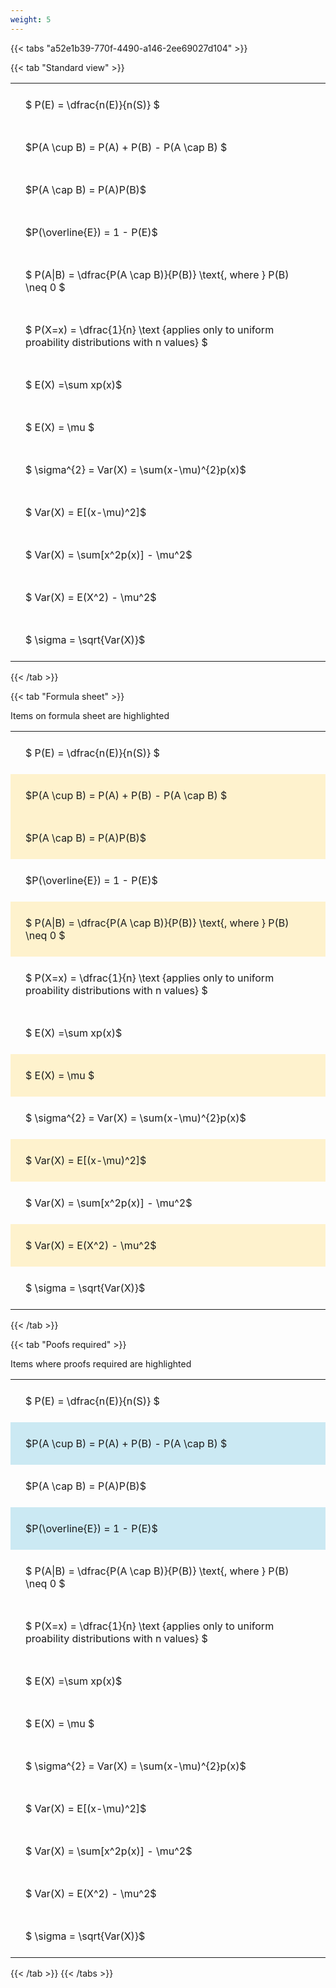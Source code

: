```yaml
---
weight: 5
---
```


{{< tabs "a52e1b39-770f-4490-a146-2ee69027d104" >}}

{{< tab "Standard view" >}}

<style type="text/css">
#T_66fad th.col_heading {
  text-align: left;
  font-size: 1em;
}
#T_66fad td {
  text-align: left;
  font-size: 1em;
  padding: 1.5em;
}
</style>
<table id="T_66fad">
  <thead>
  </thead>
  <tbody>
    <tr>
      <td id="T_66fad_row0_col0" class="data row0 col0" >$ P(E) = \dfrac{n(E)}{n(S)} $</td>
    </tr>
    <tr>
      <td id="T_66fad_row1_col0" class="data row1 col0" >$P(A \cup B) = P(A) + P(B) - P(A \cap B) $</td>
    </tr>
    <tr>
      <td id="T_66fad_row2_col0" class="data row2 col0" >$P(A \cap B)  = P(A)P(B)$</td>
    </tr>
    <tr>
      <td id="T_66fad_row3_col0" class="data row3 col0" >$P(\overline{E}) = 1 - P(E)$</td>
    </tr>
    <tr>
      <td id="T_66fad_row4_col0" class="data row4 col0" >$ P(A|B) = \dfrac{P(A \cap B)}{P(B)} \text{, where } P(B) \neq 0 $</td>
    </tr>
    <tr>
      <td id="T_66fad_row5_col0" class="data row5 col0" >$ P(X=x) =  \dfrac{1}{n} 
\text {applies only to uniform proability distributions with n values} $</td>
    </tr>
    <tr>
      <td id="T_66fad_row6_col0" class="data row6 col0" >$ E(X) =\sum xp(x)$</td>
    </tr>
    <tr>
      <td id="T_66fad_row7_col0" class="data row7 col0" >$ E(X) = \mu $</td>
    </tr>
    <tr>
      <td id="T_66fad_row8_col0" class="data row8 col0" >$ \sigma^{2} = Var(X) = \sum(x-\mu)^{2}p(x)$</td>
    </tr>
    <tr>
      <td id="T_66fad_row9_col0" class="data row9 col0" >$ Var(X) = E[(x-\mu)^2]$</td>
    </tr>
    <tr>
      <td id="T_66fad_row10_col0" class="data row10 col0" >$ Var(X) = \sum[x^2p(x)] - \mu^2$</td>
    </tr>
    <tr>
      <td id="T_66fad_row11_col0" class="data row11 col0" >$ Var(X) = E(X^2) - \mu^2$</td>
    </tr>
    <tr>
      <td id="T_66fad_row12_col0" class="data row12 col0" >$ \sigma = \sqrt{Var(X)}$</td>
    </tr>
  </tbody>
</table>
{{< /tab >}}

{{< tab "Formula sheet" >}}

Items on formula sheet are highlighted 
<br>
<style type="text/css">
#T_ac247 th.col_heading {
  text-align: left;
  font-size: 1em;
}
#T_ac247 td {
  text-align: left;
  font-size: 1em;
  padding: 1.5em;
}
#T_ac247_row0_col0, #T_ac247_row3_col0, #T_ac247_row5_col0, #T_ac247_row6_col0, #T_ac247_row8_col0, #T_ac247_row10_col0, #T_ac247_row12_col0 {
  background-color: rgba(0,0,0,0);
}
#T_ac247_row1_col0, #T_ac247_row2_col0, #T_ac247_row4_col0, #T_ac247_row7_col0, #T_ac247_row9_col0, #T_ac247_row11_col0 {
  background-color: rgba(255,194,10, 0.2);
}
</style>
<table id="T_ac247">
  <thead>
  </thead>
  <tbody>
    <tr>
      <td id="T_ac247_row0_col0" class="data row0 col0" >$ P(E) = \dfrac{n(E)}{n(S)} $</td>
    </tr>
    <tr>
      <td id="T_ac247_row1_col0" class="data row1 col0" >$P(A \cup B) = P(A) + P(B) - P(A \cap B) $</td>
    </tr>
    <tr>
      <td id="T_ac247_row2_col0" class="data row2 col0" >$P(A \cap B)  = P(A)P(B)$</td>
    </tr>
    <tr>
      <td id="T_ac247_row3_col0" class="data row3 col0" >$P(\overline{E}) = 1 - P(E)$</td>
    </tr>
    <tr>
      <td id="T_ac247_row4_col0" class="data row4 col0" >$ P(A|B) = \dfrac{P(A \cap B)}{P(B)} \text{, where } P(B) \neq 0 $</td>
    </tr>
    <tr>
      <td id="T_ac247_row5_col0" class="data row5 col0" >$ P(X=x) =  \dfrac{1}{n} 
\text {applies only to uniform proability distributions with n values} $</td>
    </tr>
    <tr>
      <td id="T_ac247_row6_col0" class="data row6 col0" >$ E(X) =\sum xp(x)$</td>
    </tr>
    <tr>
      <td id="T_ac247_row7_col0" class="data row7 col0" >$ E(X) = \mu $</td>
    </tr>
    <tr>
      <td id="T_ac247_row8_col0" class="data row8 col0" >$ \sigma^{2} = Var(X) = \sum(x-\mu)^{2}p(x)$</td>
    </tr>
    <tr>
      <td id="T_ac247_row9_col0" class="data row9 col0" >$ Var(X) = E[(x-\mu)^2]$</td>
    </tr>
    <tr>
      <td id="T_ac247_row10_col0" class="data row10 col0" >$ Var(X) = \sum[x^2p(x)] - \mu^2$</td>
    </tr>
    <tr>
      <td id="T_ac247_row11_col0" class="data row11 col0" >$ Var(X) = E(X^2) - \mu^2$</td>
    </tr>
    <tr>
      <td id="T_ac247_row12_col0" class="data row12 col0" >$ \sigma = \sqrt{Var(X)}$</td>
    </tr>
  </tbody>
</table>
{{< /tab >}}

{{< tab "Poofs required" >}}

Items where proofs required are highlighted 
<br>
<style type="text/css">
#T_1883f th.col_heading {
  text-align: left;
  font-size: 1em;
}
#T_1883f td {
  text-align: left;
  font-size: 1em;
  padding: 1.5em;
}
#T_1883f_row0_col0, #T_1883f_row2_col0, #T_1883f_row4_col0, #T_1883f_row5_col0, #T_1883f_row6_col0, #T_1883f_row7_col0, #T_1883f_row8_col0, #T_1883f_row9_col0, #T_1883f_row10_col0, #T_1883f_row11_col0, #T_1883f_row12_col0 {
  background-color: rgba(0,0,0,0);
}
#T_1883f_row1_col0, #T_1883f_row3_col0 {
  background-color: rgba(0,150,200, 0.2);
}
</style>
<table id="T_1883f">
  <thead>
  </thead>
  <tbody>
    <tr>
      <td id="T_1883f_row0_col0" class="data row0 col0" >$ P(E) = \dfrac{n(E)}{n(S)} $</td>
    </tr>
    <tr>
      <td id="T_1883f_row1_col0" class="data row1 col0" >$P(A \cup B) = P(A) + P(B) - P(A \cap B) $</td>
    </tr>
    <tr>
      <td id="T_1883f_row2_col0" class="data row2 col0" >$P(A \cap B)  = P(A)P(B)$</td>
    </tr>
    <tr>
      <td id="T_1883f_row3_col0" class="data row3 col0" >$P(\overline{E}) = 1 - P(E)$</td>
    </tr>
    <tr>
      <td id="T_1883f_row4_col0" class="data row4 col0" >$ P(A|B) = \dfrac{P(A \cap B)}{P(B)} \text{, where } P(B) \neq 0 $</td>
    </tr>
    <tr>
      <td id="T_1883f_row5_col0" class="data row5 col0" >$ P(X=x) =  \dfrac{1}{n} 
\text {applies only to uniform proability distributions with n values} $</td>
    </tr>
    <tr>
      <td id="T_1883f_row6_col0" class="data row6 col0" >$ E(X) =\sum xp(x)$</td>
    </tr>
    <tr>
      <td id="T_1883f_row7_col0" class="data row7 col0" >$ E(X) = \mu $</td>
    </tr>
    <tr>
      <td id="T_1883f_row8_col0" class="data row8 col0" >$ \sigma^{2} = Var(X) = \sum(x-\mu)^{2}p(x)$</td>
    </tr>
    <tr>
      <td id="T_1883f_row9_col0" class="data row9 col0" >$ Var(X) = E[(x-\mu)^2]$</td>
    </tr>
    <tr>
      <td id="T_1883f_row10_col0" class="data row10 col0" >$ Var(X) = \sum[x^2p(x)] - \mu^2$</td>
    </tr>
    <tr>
      <td id="T_1883f_row11_col0" class="data row11 col0" >$ Var(X) = E(X^2) - \mu^2$</td>
    </tr>
    <tr>
      <td id="T_1883f_row12_col0" class="data row12 col0" >$ \sigma = \sqrt{Var(X)}$</td>
    </tr>
  </tbody>
</table>
{{< /tab >}}
{{< /tabs >}}